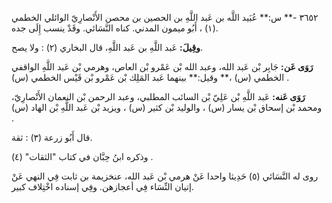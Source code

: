 ٣٦٥٢ -** س:** عُبَيد اللَّه بن عَبد اللَّهِ بن الحصين بن محصن الأَنْصارِيّ الوائلي الخطمي (١) ، أَبُو ميمون المدني. كناه النَّسَائي. وقَدْ ينسب إِلَى جده.

**وقِيلَ:** عَبد اللَّهِ بن عَبد اللَّهِ، قال البخاري (٢) : ولا يصح.

**رَوَى عَن:** جَابِر بْن عَبد الله، وعبد الله بْن عَمْرو بْن العاص، وهرمي بْن عَبد اللَّهِ الواقفي الخطمي (س) ،** وقيل:** بينهما عَبد المَلِك بْن عَمْرو بْن قَيْس الخطمي (س) .

**رَوَى عَنه:** عَبد اللَّهِ بْن عَلِيّ بْن السائب المطلبي، وعبد الرحمن بْن النعمان الأَنْصارِيّ، ومحمد بْن إسحاق بْن يسار (س) ، والوليد بْن كثير (س) ، ويزيد بْن عَبد اللَّهِ بْن الهاد (س) .

قال أَبُو زرعة (٣) : ثقة.

وذكره ابنُ حِبَّان في كتاب "الثقات" (٤) .

روى له النَّسَائي (٥) حَدِيثا واحدا عَنْ هرمي بْن عَبد الله، عنخزيمة بن ثابت فِي النهي عَنْ إتيان النِّسَاء فِي أعجازهن. وفِي إسناده اخْتِلاف كبير.